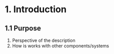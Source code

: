 # 1. Introduction
## 1.1 Purpose
1. Perspective of the description
1. How is works with other components/systems